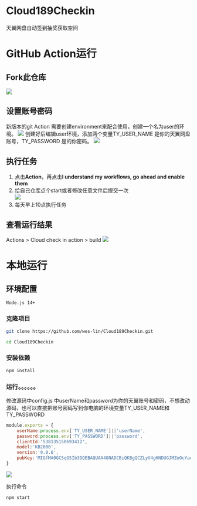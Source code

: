 # Cloud189Checkin
天翼网盘自动签到抽奖获取空间

# GitHub Action运行
## Fork此仓库
![](https://cdn.jsdelivr.net/gh/wes-lin/Cloud189Checkin/image/fork.png)
## 设置账号密码
新版本的git Action 需要创建environment来配合使用，创建一个名为user的环境。
![](https://cdn.jsdelivr.net/gh/wes-lin/Cloud189Checkin/image/env.png)
创建好后编辑user环境，添加两个变量TY_USER_NAME 是你的天翼网盘账号，TY_PASSWORD 是的你密码。
![](https://cdn.jsdelivr.net/gh/wes-lin/Cloud189Checkin/image/config.png)
## 执行任务
1. 点击**Action**，再点击**I understand my workflows, go ahead and enable them**  
2. 给自己仓库点个start或者修改任意文件后提交一次  
![](http://tu.yaohuo.me/imgs/2020/06/34ca160c972b9927.png)
3. 每天早上10点执行任务

## 查看运行结果
Actions > Cloud check in action > build
![](https://cdn.jsdelivr.net/gh/wes-lin/Cloud189Checkin/image/action.png)

# 本地运行
## 环境配置 
```
Node.js 14+
```
### 克隆项目
```bash
git clone https://github.com/wes-lin/Cloud189Checkin.git
```
```bash
cd Cloud189Checkin
```
### 安装依赖
```bash
npm install
```
### 运行。。。。。。
​修改源码中config.js 中userName和password为你的天翼账号和密码，不想改动源码，也可以直接把账号密码写到你电脑的环境变量TY_USER_NAME和TY_PASSWORD
``` javascript
module.exports = {
    userName:process.env['TY_USER_NAME']||'userName',
    password:process.env['TY_PASSWORD']||'password',
    clientId:'538135150693412',
    model:'KB2000',
    version:'9.0.6',
    pubKey:'MIGfMA0GCSqGSIb3DQEBAQUAA4GNADCBiQKBgQCZLyV4gHNDUGJMZoOcYauxmNEsKrc0TlLeBEVVIIQNzG4WqjimceOj5R9ETwDeeSN3yejAKLGHgx83lyy2wBjvnbfm/nLObyWwQD/09CmpZdxoFYCH6rdDjRpwZOZ2nXSZpgkZXoOBkfNXNxnN74aXtho2dqBynTw3NFTWyQl8BQIDAQAB'
}
```
![](https://cdn.jsdelivr.net/gh/wes-lin/Cloud189Checkin/image/local.png)

执行命令
``` bash
npm start
```
